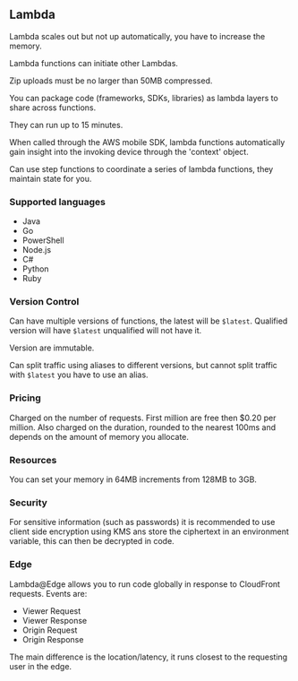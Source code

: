 ## Lambda

Lambda scales out but not up automatically, you have to increase the memory.

Lambda functions can initiate other Lambdas.

Zip uploads must be no larger than 50MB compressed.

You can package code (frameworks, SDKs, libraries) as lambda layers to share across functions.

They can run up to 15 minutes.

When called through the AWS mobile SDK, lambda functions automatically gain insight into the invoking device through the 'context' object.

Can use step functions to coordinate a series of lambda functions, they maintain state for you.

### Supported languages

- Java
- Go
- PowerShell
- Node.js
- C#
- Python
- Ruby

### Version Control

Can have multiple versions of functions, the latest will be `$latest`. Qualified version will have `$latest` unqualified will not have it.

Version are immutable.

Can split traffic using aliases to different versions, but cannot split traffic with `$latest` you have to use an alias.

### Pricing

Charged on the number of requests. First million are free then $0.20 per million. Also charged on the duration, rounded to the nearest 100ms and depends on the amount of memory you allocate.

### Resources

You can set your memory in 64MB increments from 128MB to 3GB.

### Security

For sensitive information (such as passwords) it is recommended to use client side encryption using KMS ans store the ciphertext in an environment variable, this can then be decrypted in code.

### Edge

Lambda@Edge allows you to run code globally in response to CloudFront requests. Events are:

- Viewer Request
- Viewer Response
- Origin Request
- Origin Response

The main difference is the location/latency, it runs closest to the requesting user in the edge.
